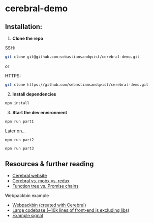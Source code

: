 # cerebral-demo

## Installation:

1. **Clone the repo**

SSH:
```bash
git clone git@github.com:sebastiansandqvist/cerebral-demo.git
```

or

HTTPS:
```bash
git clone https://github.com/sebastiansandqvist/cerebral-demo.git
```

2. **Install dependencies**

```bash
npm install
```

3. **Start the dev environment**

```bash
npm run part1
```

Later on...

```bash
npm run part2
```

```bash
npm run part3
```


## Resources & further reading

- [Cerebral website](http://cerebraljs.com/docs/introduction/)
- [Cerebral vs. mobx vs. redux](http://www.christianalfoni.com/articles/2017_03_19_Cerebral-2)
- [Function tree vs. Promise chains](http://www.christianalfoni.com/articles/2017_04_16_The-second-case-for-function-tree)

Webpackbin example
- [Webpackbin (created with Cerebral)](https://www.webpackbin.com/)
- [Large codebase (~10k lines of front-end js excluding libs)](https://github.com/cerebral/webpackbin)
- [Example signal](https://github.com/cerebral/webpackbin/blob/master/src/modules/app/signals/githubConvertClicked.js)